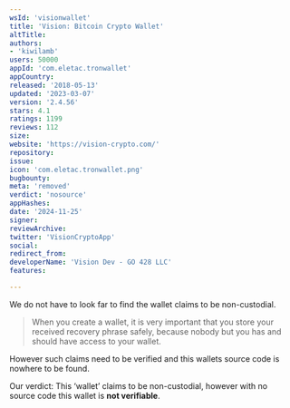 ```yaml
---
wsId: 'visionwallet'
title: 'Vision: Bitcoin Crypto Wallet'
altTitle: 
authors:
- 'kiwilamb'
users: 50000
appId: 'com.eletac.tronwallet'
appCountry: 
released: '2018-05-13'
updated: '2023-03-07'
version: '2.4.56'
stars: 4.1
ratings: 1199
reviews: 112
size: 
website: 'https://vision-crypto.com/'
repository: 
issue: 
icon: 'com.eletac.tronwallet.png'
bugbounty: 
meta: 'removed'
verdict: 'nosource'
appHashes: 
date: '2024-11-25'
signer: 
reviewArchive: 
twitter: 'VisionCryptoApp'
social: 
redirect_from: 
developerName: 'Vision Dev - GO 428 LLC'
features: 

---
```


We do not have to look far to find the wallet claims to be non-custodial.

> When you create a wallet, it is very important that you store your received recovery phrase safely, because nobody but you has and should have access to your wallet.

However such claims need to be verified and this wallets source code is nowhere to be found.

Our verdict: This ‘wallet’ claims to be non-custodial, however with no source code this wallet is **not verifiable**.


